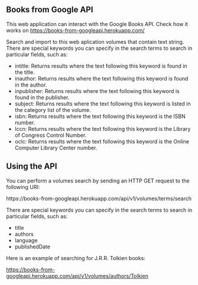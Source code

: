 ## Books from Google API

This web application can interact with the Google Books API. 
Check how it works on https://books-from-googleapi.herokuapp.com/

Search and import to this web aplication volumes that contain text string. There are special keywords you can specify in the search terms to search in particular fields, such as:
* intitle: Returns results where the text following this keyword is found in the title.
* inauthor: Returns results where the text following this keyword is found in the author.
* inpublisher: Returns results where the text following this keyword is found in the publisher.
* subject: Returns results where the text following this keyword is listed in the category list of the volume.
* isbn: Returns results where the text following this keyword is the ISBN number.
* lccn: Returns results where the text following this keyword is the Library of Congress Control Number.
* oclc: Returns results where the text following this keyword is the Online Computer Library Center number.

## Using the API

You can perform a volumes search by sending an HTTP GET request to the following URI:

https://<i></i>books-from-googleapi.herokuapp.com/api/v1/volumes/terms/search

There are special keywords you can specify in the search terms to search in particular fields, such as: 
* title
* authors
* language
* publishedDate

Here is an example of searching for J.R.R. Tolkien books:

https://books-from-googleapi.herokuapp.com/api/v1/volumes/authors/Tolkien
